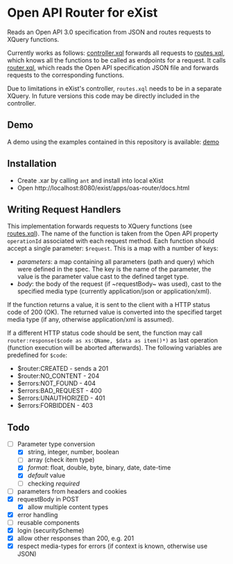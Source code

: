 # Open API Router for eXist

Reads an Open API 3.0 specification from JSON and routes requests to XQuery functions.

Currently works as follows: [controller.xql](controller.xql) forwards all requests to [routes.xql](routes.xql), which knows all the functions to be called as endpoints for a request. It calls [router.xql](content/router.xql), which reads the Open API specification JSON file and forwards requests to the corresponding functions.

Due to limitations in eXist's controller, `routes.xql` needs to be in a separate XQuery. In future versions this code may be directly included in the controller.

## Demo

A demo using the examples contained in this repository is available: [demo](https://teipublisher.com/exist/apps/oas-router/docs.html)

## Installation

* Create .xar by calling `ant` and install into local eXist
* Open http://localhost:8080/exist/apps/oas-router/docs.html

## Writing Request Handlers

This implementation forwards requests to XQuery functions (see [routes.xql](routes.xql)). The name of the function is taken from the Open API property `operationId` associated with each request method. Each function should accept a single parameter: `$request`. This is a map with a number of keys:

* _parameters_: a map containing all parameters (path and query) which were defined in the spec. The key is the name of the parameter, the value is the parameter value cast to the defined target type.
* _body_: the body of the request (if ~requestBody~ was used), cast to the specified media type (currently application/json or application/xml).

If the function returns a value, it is sent to the client with a HTTP status code of 200 (OK). The returned value is converted into the specified target media type (if any, otherwise 
application/xml is assumed).

If a different HTTP status code should be sent, the function may call `router:response($code as xs:QName, $data as item()*)` as last operation (function execution will be aborted afterwards).
The following variables are predefined for `$code`:

* $router:CREATED - sends a 201
* $router:NO_CONTENT - 204
* $errors:NOT_FOUND - 404
* $errors:BAD_REQUEST - 400
* $errors:UNAUTHORIZED - 401
* $errors:FORBIDDEN - 403

## Todo

- [ ] Parameter type conversion
  - [X] string, integer, number, boolean
  - [ ] array (check item type)
  - [X] *format*: float, double, byte, binary, date, date-time
  - [X] *default* value
  - [ ] checking *required*
- [ ] parameters from headers and cookies
- [X] requestBody in POST
  - [X] allow multiple content types
- [X] error handling
- [ ] reusable components
- [X] login (securityScheme)
- [X] allow other responses than 200, e.g. 201
- [X] respect media-types for errors (if context is known, otherwise use JSON)